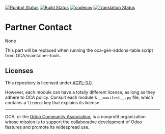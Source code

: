 [![Runbot Status](https://runbot.odoo-community.org/runbot/badge/flat//14.0.svg)](https://runbot.odoo-community.org/runbot/repo/github-com-oca-ssi-partner-contact-)
[![Build Status](https://travis-ci.com/OCA/ssi-partner-contact.svg?branch=14.0)](https://travis-ci.com/OCA/ssi-partner-contact)
[![codecov](https://codecov.io/gh/OCA/ssi-partner-contact/branch/14.0/graph/badge.svg)](https://codecov.io/gh/OCA/ssi-partner-contact)
[![Translation Status](https://translation.odoo-community.org/widgets/ssi-partner-contact-14-0/-/svg-badge.svg)](https://translation.odoo-community.org/engage/ssi-partner-contact-14-0/?utm_source=widget)

<!-- /!\ do not modify above this line -->

# Partner Contact

None

<!-- /!\ do not modify below this line -->

<!-- prettier-ignore-start -->

[//]: # (addons)

This part will be replaced when running the oca-gen-addons-table script from OCA/maintainer-tools.

[//]: # (end addons)

<!-- prettier-ignore-end -->

## Licenses

This repository is licensed under [AGPL-3.0](LICENSE).

However, each module can have a totally different license, as long as they adhere to OCA
policy. Consult each module's `__manifest__.py` file, which contains a `license` key
that explains its license.

----

OCA, or the [Odoo Community Association](http://odoo-community.org/), is a nonprofit
organization whose mission is to support the collaborative development of Odoo features
and promote its widespread use.
